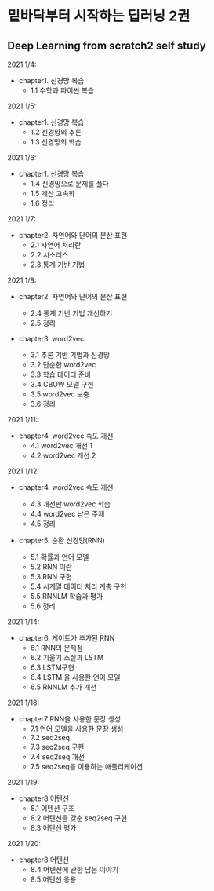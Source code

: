 # 밑바닥부터 시작하는 딥러닝 2권
## Deep Learning from scratch2 self study

2021 1/4:  
* chapter1. 신경망 복습  
  * 1.1 수학과 파이썬 복습

2021 1/5:  
* chapter1. 신경망 복습  
  * 1.2 신경망의 추론
  * 1.3 신경망의 학습

2021 1/6:
* chapter1. 신경망 복습  
  * 1.4 신경망으로 문제를 풀다
  * 1.5 계산 고속화
  * 1.6 정리  

2021 1/7:  
* chapter2. 자연어와 단어의 분산 표현  
  * 2.1 자연어 처리란  
  * 2.2 시소러스  
  * 2.3 통계 기반 기법  
  
2021 1/8:  
* chapter2. 자연어와 단어의 분산 표현  
  * 2.4 통계 기반 기법 개선하기  
  * 2.5 정리  
  
* chapter3. word2vec  
  * 3.1 추론 기반 기법과 신경망  
  * 3.2 단순한 word2vec  
  * 3.3 학습 데이터 준비  
  * 3.4 CBOW 모델 구현  
  * 3.5 word2vec 보충  
  * 3.6 정리  
 
2021 1/11:  
* chapter4. word2vec 속도 개선  
  * 4.1 word2vec 개선 1
  * 4.2 word2vec 개선 2
  
2021 1/12:  
* chapter4. word2vec 속도 개선
  * 4.3 개선판 word2vec 학습  
  * 4.4 word2vec 남은 주제  
  * 4.5 정리  
  
* chapter5. 순환 신경망(RNN)  
  
  * 5.1 확률과 언어 모델
  * 5.2 RNN 이란
  * 5.3 RNN 구현
  * 5.4 시계열 데이터 처리 계층 구현
  * 5.5 RNNLM 학습과 평가
  * 5.6 정리
  
2021 1/14:
* chapter6. 게이트가 추가된 RNN  
  * 6.1 RNN의 문제점  
  * 6.2 기울기 소실과 LSTM
  * 6.3 LSTM구현
  * 6.4 LSTM 을 사용한 언어 모델
  * 6.5 RNNLM 추가 개선  
  
2021 1/18:  
* chapter7 RNN을 사용한 문장 생성  
  * 7.1 언어 모델을 사용한 문장 생성  
  * 7.2 seq2seq  
  * 7.3 seq2seq 구현  
  * 7.4 seq2seq 개선  
  * 7.5 seq2seq를 이용하는 애플리케이션  
  
2021 1/19:  
* chapter8 어텐션  
  * 8.1 어텐션 구조  
  * 8.2 어텐션을 갖춘 seq2seq 구현  
  * 8.3 어텐션 평가
  
2021 1/20:
* chapter8 어텐션
  * 8.4 어텐션에 관한 남은 이야기  
  * 8.5 어텐션 응용
